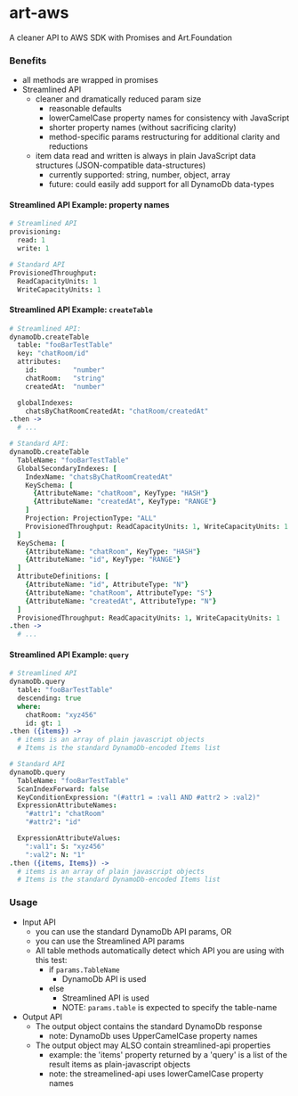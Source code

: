 # art-aws
A cleaner API to AWS SDK with Promises and Art.Foundation

### Benefits
* all methods are wrapped in promises
* Streamlined API
  * cleaner and dramatically reduced param size
    * reasonable defaults
    * lowerCamelCase property names for consistency with JavaScript
    * shorter property names (without sacrificing clarity)
    * method-specific params restructuring for additional clarity and reductions
  * item data read and written is always in plain JavaScript data structures (JSON-compatible data-structures)
    * currently supported: string, number, object, array
    * future: could easily add support for all DynamoDb data-types

#### Streamlined API Example: property names
```coffeeScript
# Streamlined API
provisioning:
  read: 1
  write: 1

# Standard API
ProvisionedThroughput:
  ReadCapacityUnits: 1
  WriteCapacityUnits: 1
```

#### Streamlined API Example: `createTable`
```coffeescript
# Streamlined API:
dynamoDb.createTable
  table: "fooBarTestTable"
  key: "chatRoom/id"
  attributes:
    id:         "number"
    chatRoom:   "string"
    createdAt:  "number"

  globalIndexes:
    chatsByChatRoomCreatedAt: "chatRoom/createdAt"
.then ->
  # ...

# Standard API:
dynamoDb.createTable
  TableName: "fooBarTestTable"
  GlobalSecondaryIndexes: [
    IndexName: "chatsByChatRoomCreatedAt"
    KeySchema: [
      {AttributeName: "chatRoom", KeyType: "HASH"}
      {AttributeName: "createdAt", KeyType: "RANGE"}
    ]
    Projection: ProjectionType: "ALL"
    ProvisionedThroughput: ReadCapacityUnits: 1, WriteCapacityUnits: 1
  ]
  KeySchema: [
    {AttributeName: "chatRoom", KeyType: "HASH"}
    {AttributeName: "id", KeyType: "RANGE"}
  ]
  AttributeDefinitions: [
    {AttributeName: "id", AttributeType: "N"}
    {AttributeName: "chatRoom", AttributeType: "S"}
    {AttributeName: "createdAt", AttributeType: "N"}
  ]
  ProvisionedThroughput: ReadCapacityUnits: 1, WriteCapacityUnits: 1
.then ->
  # ...
```

#### Streamlined API Example: `query`
```coffeescript
# Streamlined API
dynamoDb.query
  table: "fooBarTestTable"
  descending: true
  where:
    chatRoom: "xyz456"
    id: gt: 1
.then ({items}) ->
  # items is an array of plain javascript objects
  # Items is the standard DynamoDb-encoded Items list

# Standard API
dynamoDb.query
  TableName: "fooBarTestTable"
  ScanIndexForward: false
  KeyConditionExpression: "(#attr1 = :val1 AND #attr2 > :val2)"
  ExpressionAttributeNames:
    "#attr1": "chatRoom"
    "#attr2": "id"

  ExpressionAttributeValues:
    ":val1": S: "xyz456"
    ":val2": N: "1"
.then ({items, Items}) ->
  # items is an array of plain javascript objects
  # Items is the standard DynamoDb-encoded Items list
```
### Usage
* Input API
  * you can use the standard DynamoDb API params, OR
  * you can use the Streamlined API params
  * All table methods automatically detect which API you are using with this test:
    * if `params.TableName`
      * DynamoDb API is used
    * else
      * Streamlined API is used
      * NOTE: `params.table` is expected to specify the table-name
* Output API
  * The output object contains the standard DynamoDb response
    * note: DynamoDb uses UpperCamelCase property names
  * The output object may ALSO contain streamlined-api properties
    * example: the 'items' property returned by a 'query' is a list of the result items as plain-javascript objects
    * note: the streamelined-api uses lowerCamelCase property names

